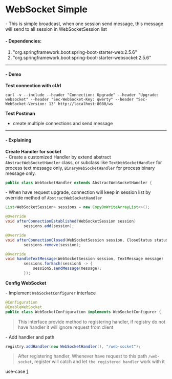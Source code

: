 # WebSocket Simple

_-_ This is simple broadcast, when one session send message, this message will send to all session in WebSocketSession list

#### - Dependencies:
1. "org.springframework.boot:spring-boot-starter-web:2.5.6"
2. "org.springframework.boot:spring-boot-starter-websocket:2.5.6"
---

#### - Demo

**Test connection with cUrl**
```
curl -v --include --header "Connection: Upgrade" --header "Upgrade: websocket" --header "Sec-WebSocket-Key: qwerty" --header "Sec-WebSocket-Version: 13" http://localhost:8080/ws
```

**Test Postman**
- create multiple connections and send message

---
#### - Explaining
**Create Handler for socket**\
_-_ Create a customized Handler by extend abstract `AbstractWebSocketHandler` class, or subclass like `TextWebSocketHandler` for process text message only, `BinaryWebSocketHandler` for process binary message only.
```java
public class WebSocketHandler extends AbstractWebSocketHandler {
```

_-_ When have request upgrade, connection will keep in session list by override method of `AbstractWebSocketHandler`
```java
List<WebSocketSession> sessions = new CopyOnWriteArrayList<>();

@Override
void afterConnectionEstablished(WebSocketSession session)
        sessions.add(session);

@Override
void afterConnectionClosed(WebSocketSession session, CloseStatus status)
        sessions.remove(session);

@Override
void handleTextMessage(WebSocketSession session, TextMessage message)
        sessions.forEach(sessionS -> {
            sessionS.sendMessage(message);
        });
```
**Config WebSocket**

_-_ Implement `WebSocketConfigurer` interface
```java
@Configuration
@EnableWebSocket
public class WebSocketConfiguration implements WebSocketConfigurer {
```
> This interface provide method to registering handler, if registry do not have handler it will ignore request from client

_-_ Add handler and path
```java
registry.addHandler(new WebSocketHandler(), "/web-socket");
```
> After registering handler, Whenever have request to this path `/web-socket`, register will catch and let `the registered handler` work with it

use-case [1](https://stackoverflow.com/questions/49378759/path-parameters-in-websocketconfigurer-addhandler-in-spring)